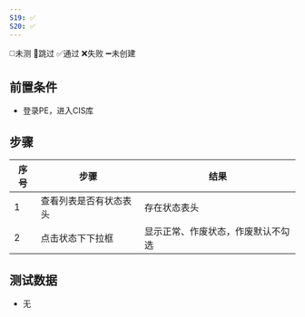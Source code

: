 ```yaml
---
S19: ✅
S20: ✅
---
```

◻️未测    🚫跳过     ✅通过    ❌失败     ➖未创建

## 前置条件

- 登录PE，进入CIS库

## 步骤

| 序号  | 步骤          | 结果                |
| --- | ----------- | ----------------- |
| 1   | 查看列表是否有状态表头 | 存在状态表头            |
| 2   | 点击状态下下拉框    | 显示正常、作废状态，作废默认不勾选 |

## 测试数据

- 无
